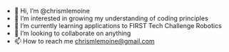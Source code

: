 - 👋 Hi, I’m @chrismlemoine
- 👀 I’m interested in growing my understanding of coding principles
- 🌱 I’m currently learning applications to FIRST Tech Challenge Robotics
- 💞️ I’m looking to collaborate on anything
- 📫 How to reach me chrismlemoine@gmail.com

<!---
chrismlemoine/chrismlemoine is a ✨ special ✨ repository because its `README.md` (this file) appears on your GitHub profile.
You can click the Preview link to take a look at your changes.
--->
